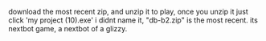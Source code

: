 download the most recent zip, and unzip it to play, once you unzip it
just click 'my project (10).exe' i didnt name it,
"db-b2.zip" is the most recent. its nextbot game, a nextbot of a glizzy.
